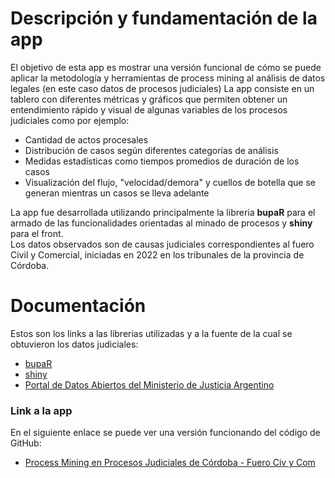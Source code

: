 # Descripción y fundamentación de la app    
El objetivo de esta app es mostrar una versión funcional de cómo se puede aplicar la metodología y herramientas de process mining al análisis de datos legales (en este caso datos de procesos judiciales)
La app consiste en un tablero con diferentes métricas y gráficos que permiten obtener un entendimiento rápido y visual de algunas variables de los procesos judiciales como por ejemplo:    
- Cantidad de actos procesales
- Distribución de casos según diferentes categorías de análisis    
- Medidas estadísticas como tiempos promedios de duración de los casos    
- Visualización del flujo, "velocidad/demora" y cuellos de botella que se generan mientras un casos se lleva adelante
    
La app fue desarrollada utilizando principalmente la libreria **bupaR** para el armado de las funcionalidades orientadas al minado de procesos y **shiny** para el front.        
Los datos observados son de causas judiciales correspondientes al fuero Civil y Comercial, iniciadas en 2022 en los tribunales de la provincia de Córdoba.

# Documentación    
Estos son los links a las librerias utilizadas y a la fuente de la cual se obtuvieron los datos judiciales:
- [bupaR](https://bupar.net/)
- [shiny](https://shiny.posit.co/)
- [Portal de Datos Abiertos del Ministerio de Justicia Argentino](https://datos.jus.gob.ar/tr/dataset/poderes-judiciales-causas-no-penales)

### Link a la app
En el siguiente enlace se puede ver una versión funcionando del código de GitHub:
- [Process Mining en Procesos Judiciales de Córdoba - Fuero Civ y Com](https://fndcardellino-lda.shinyapps.io/shinyapplda_lpm/)

